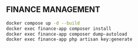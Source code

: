 ## FINANCE MANAGEMENT

```bash
docker compose up -d --build
docker exec finance-app composer install
docker exec finance-app composer dump-autoload
docker exec finance-app php artisan key:generate
```